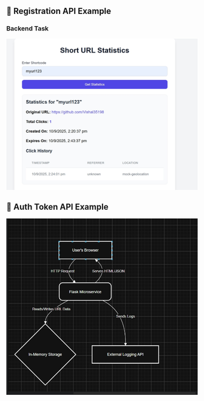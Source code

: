 ## 📌 Registration API Example
### Backend Task 
![Registration API Screenshot](stats.jpeg)

## 🔐 Auth Token API Example

![Auth Token Screenshot](design.jpeg)

